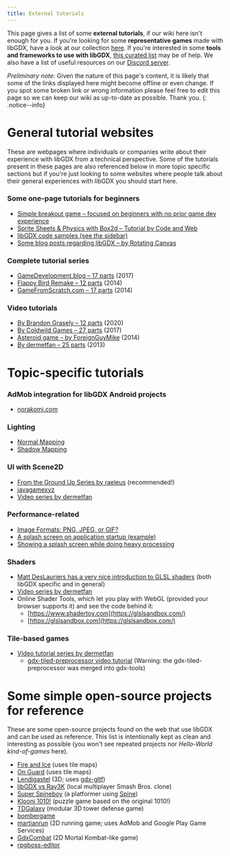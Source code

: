 ```yaml
---
title: External tutorials
---
```

This page gives a list of some **external tutorials**, if our wiki here isn't enough for you. If you're looking for some **representative games** made with libGDX, have a look at our collection [here](/showcase/). If you're interested in some **tools and frameworks to use with libGDX**, [this curated list](https://github.com/rafaskb/awesome-libgdx) may be of help. We also have a list of useful resources on our [Discord server](/community/discord/).

*Preliminary note:* Given the nature of this page's content, it is likely that some of the links displayed here might become offline or even change. If you spot some broken link or wrong information please feel free to edit this page so we can keep our wiki as up-to-date as possible. Thank you.
{: .notice--info}

# General tutorial websites
These are webpages where individuals or companies write about their experience with libGDX from a technical perspective. Some of the tutorials present in these pages are also referenced below in more topic specific sections but if you're just looking to some websites where people talk about their general experiences with libGDX you should start here.

### Some one-page tutorials for beginners
- [Simple breakout game – focused on beginners with no prior game dev experience](https://colourtann.github.io/HelloLibgdx/)
- [Sprite Sheets & Physics with Box2d – Tutorial by Code and Web](https://www.codeandweb.com/texturepacker/tutorials/libgdx-physics)
- [libGDX code samples (see the sidebar)](https://libgdxinfo.wordpress.com/)
- [Some blog posts regarding libGDX – by Rotating Canvas](https://rotatingcanvas.com/category/tutorials/)

### Complete tutorial series
- [GameDevelopment.blog – 17 parts](https://www.gamedevelopment.blog/full-libgdx-game-tutorial-flgt-home/) (2017)
- [Flappy Bird Remake – 12 parts](https://web.archive.org/web/20140301152741/http://www.kilobolt.com/zombie-bird-tutorial-flappy-bird-remake.html) (2014)
- [GameFromScratch.com – 17 parts](https://gamefromscratch.com/libgdx-tutorial-series/) (2014)

### Video tutorials
- [By Brandon Grasely – 12 parts](https://www.youtube.com/playlist?list=PLfd-5Q3Fwq0WKrkEKw12nqpfER3MG5_Wi) (2020)
- [By Coldwild Games – 27 parts](https://www.youtube.com/playlist?list=PLMpInWzi-D9Jf_Co---0L7K-MNDNf2FuO) (2017)
- [Asteroid game – by ForeignGuyMike](https://www.youtube.com/playlist?list=PL-2t7SM0vDfeZUKeM7Jm4U9utHwFS1N-C) (2014)
- [By dermetfan – 25 parts](https://www.youtube.com/playlist?list=PLXY8okVWvwZ0JOwHiH1TntAdq-UDPnC2L) (2013)

# Topic-specific tutorials
### AdMob integration for libGDX Android projects
* [norakomi.com](https://web.archive.org/web/20200807000743/http://norakomi.com/tutorial_admob_introduction.php)

### Lighting
 * [Normal Mapping](https://web.archive.org/web/20200508234246/http://www.java-gaming.org/topics/glsl-using-normal-maps-to-illuminate-a-2d-texture-libgdx/27516/view.html)
 * [Shadow Mapping](https://www.microbasic.net/tutorials/shadow-mapping/Full.html)

### UI with Scene2D
* [From the Ground Up Series by raeleus](https://github.com/raeleus/skin-composer/wiki/From-the-Ground-Up:-Scene2D.UI-Tutorials) (recommended!)
* [javagamexyz](https://javagamexyz.blogspot.pt/2013/04/user-interface-menus-using-libgdx.html)
* [Video series by dermetfan](https://www.youtube.com/playlist?list=PLXY8okVWvwZ0Inrp5YMmYEaoh1FBXBJ1J)

### Performance-related
* [Image Formats: PNG, JPEG, or GIF?](https://gamedev.stackexchange.com/questions/48304/which-image-format-is-more-memory-efficient-png-jpeg-or-gif)
* [A splash screen on application startup (example)](https://github.com/raeleus/LibGDX-SplashScreen-Example)
* [Showing a splash screen while doing heavy processing](https://duckseason.mobi/heavy-background-processes-libgdxwhile-showing-splash-screen/)

### Shaders
* [Matt DesLauriers has a very nice introduction to GLSL shaders](https://github.com/mattdesl/lwjgl-basics/wiki/Shaders) (both libGDX specific and in general)
* [Video series by dermetfan](https://www.youtube.com/playlist?list=PLXY8okVWvwZ1_aaMnBU5HF4UP3hHL60Vy)
* Online Shader Tools, which let you play with WebGL (provided your browser supports it) and see the code behind it:
   * [https://www.shadertoy.com](https://glslsandbox.com/)
   * [https://glslsandbox.com](https://glslsandbox.com/)

### Tile-based games
* [Video tutorial series by dermetfan](https://www.youtube.com/playlist?list=PLXY8okVWvwZ0qmqSBhOtqYRjzWtUCWylb)
   * [gdx-tiled-preprocessor video tutorial](https://www.youtube.com/watch?v=q5D-TzlCRPM) (Warning: the gdx-tiled-preprocessor was merged into gdx-tools)

# Some simple open-source projects for reference
These are some open-source projects found on the web that use libGDX and can be used as reference. This list is intentionally kept as clean and interesting as possible (you won't see repeated projects nor _Hello-World kind-of-games_ here).
* [Fire and Ice](https://github.com/lyze237/FireAndIce) (uses tile maps)
* [On Guard](https://github.com/lyze237/On-Guard) (uses tile maps)
* [Lendigastel](https://github.com/mgsx-dev/dl9) (3D; uses [gdx-gltf](https://github.com/mgsx-dev/gdx-gltf))
* [libGDX vs Ray3K](https://github.com/raeleus/libgdx-jam-june-2020) (local multiplayer Smash Bros. clone)
* [Super Spineboy](https://github.com/EsotericSoftware/spine-superspineboy) (a platformer using [Spine](http://www.esotericsoftware.com))
* [Klooni 1010!](https://github.com/LonamiWebs/Klooni1010) (puzzle game based on the original 1010!)
* [TDGalaxy](https://github.com/TheLogicMaster/Tower-Defense-Galaxy) (modular 3D tower defense game)
* [bombergame](https://github.com/mcol/bombergame)
* [martianrun](https://github.com/wmora/martianrun) (2D running game; uses AdMob and Google Play Game Services)
* [GdxCombat](https://github.com/gamedevpl/GdxCombat) (2D Mortal Kombat-like game)
* [rpgboss-editor](https://github.com/rpgboss/rpgboss)
